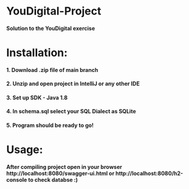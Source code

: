# YouDigital-Project
#### Solution to the YouDigital exercise

# Installation:
#### 1. Download .zip file of main branch
#### 2. Unzip and open project in IntelliJ or any other IDE
#### 3. Set up SDK - Java 1.8
#### 4. In schema.sql select your SQL Dialect as SQLite
#### 5. Program should be ready to go!

# Usage:
#### After compiling project open in your browser http://localhost:8080/swagger-ui.html or http://localhost:8080/h2-console to check databse :)
